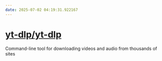 ```yaml
---
date: 2025-07-02 04:19:31.922167
---
```


# [yt-dlp/yt-dlp](https://github.com/yt-dlp/yt-dlp)

Command-line tool for downloading videos and audio from thousands of sites